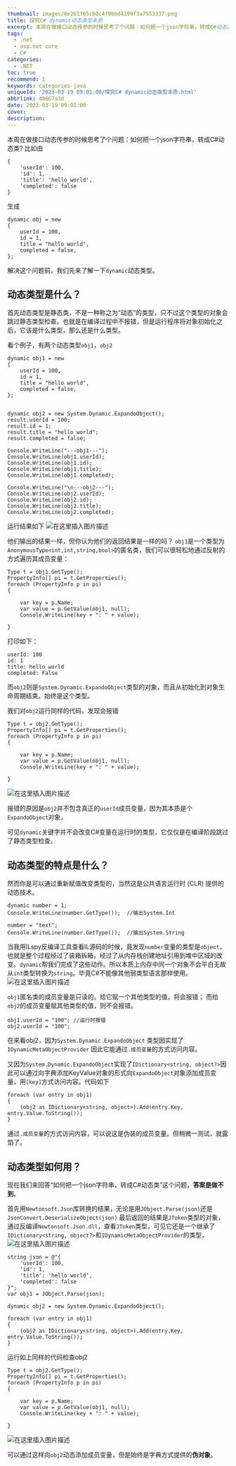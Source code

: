 ```yaml
---
thumbnail: images/0e261f65cb0c4f9bbd4199f3a7553337.png
title: 探究C# dynamic动态类型本质
excerpt: 本周在做接口动态传参的时候思考了个问题：如何把一个json字符串，转成C#动态类?比如由生成解决这个问题前，我们先来了解一下dynamic动态类型。
tags:
  - .net
  - asp.net core
  - C#
categories:
  - .NET
toc: true
recommend: 1
keywords: categories-java
uniqueId: '2023-03-19 09:01:00/探究C# dynamic动态类型本质.html'
abbrlink: 48667a3d
date: 2023-03-19 09:01:00
cover:
description:
---
```

本周在做接口动态传参的时候思考了个问题：如何把一个json字符串，转成C#动态类?
比如由
```
{
    'userId': 100,
    'id': 1,
    'title': 'hello world',
    'completed': false
}
```
生成
```
dynamic obj = new
{
    userId = 100,
    id = 1,
    title = "hello world",
    completed = false,
};
```

解决这个问题前，我们先来了解一下`dynamic`动态类型。

## 动态类型是什么？

首先动态类型是静态类，不是一种称之为“动态”的类型，只不过这个类型的对象会跳过静态类型检查。也就是在编译过程中不报错，但是运行程序将对象初始化之后，它该是什么类型，那么还是什么类型。

看个例子，有两个动态类型`obj1`，`obj2`
```
dynamic obj1 = new
{
    userId = 100,
    id = 1,
    title = "hello world",
    completed = false,
};


dynamic obj2 = new System.Dynamic.ExpandoObject();
result.userId = 100;
result.id = 1;
result.title = "hello world";
result.completed = false;

Console.WriteLine("---obj1---");
Console.WriteLine(obj1.userId);
Console.WriteLine(obj1.id);
Console.WriteLine(obj1.title);
Console.WriteLine(obj1.completed);

Console.WriteLine("\n---obj2---");
Console.WriteLine(obj2.userId);
Console.WriteLine(obj2.id);
Console.WriteLine(obj2.title);
Console.WriteLine(obj2.completed);
```
运行结果如下
![在这里插入图片描述](644861-20230408184742924-746762484.png)

他们输出的结果一样，但你认为他们的返回结果是一样的吗？
`obj1`是一个类型为`AnonymousType<int,int,string,bool>`的匿名类，我们可以很轻松地通过反射的方式遍历其成员变量：
```
Type t = obj1.GetType();
PropertyInfo[] pi = t.GetProperties();
foreach (PropertyInfo p in pi)
{

    var key = p.Name;
    var value = p.GetValue(obj1, null);
    Console.WriteLine(key + ": " + value);

}
```
打印如下：

```
userId: 100
id: 1
title: hello world
completed: False
```




而`obj2`则是`System.Dynamic.ExpandoObject`类型的对象，而且从初始化到对象生命周期结束。始终是这个类型。

我们对`obj2`运行同样的代码，发现会报错

```
Type t = obj2.GetType();
PropertyInfo[] pi = t.GetProperties();
foreach (PropertyInfo p in pi)
{

    var key = p.Name;
    var value = p.GetValue(obj1, null);
    Console.WriteLine(key + ": " + value);

}
```
![在这里插入图片描述](644861-20230408184743283-366988634.png)

报错的原因是`obj2`并不包含真正的`userId`成员变量，因为其本质是个`ExpandoObject`对象，

可见`dynamic`关键字并不会改变C#变量在运行时的类型，它仅仅是在编译阶段跳过了静态类型检查。

## 动态类型的特点是什么？

然而你是可以通过重新赋值改变类型的，当然这是公共语言运行时 (CLR) 提供的动态技术。
```
dynamic number = 1;
Console.WriteLine(number.GetType());  //输出System.Int

number = "text";
Console.WriteLine(number.GetType());  //输出System.String
```
当我用ILspy反编译工具查看IL源码的时候，竟发现`number`变量的类型是`object`，也就是整个过程经过了装箱拆箱，经过了从内存栈创建地址引用到堆中区域的改变。`dynamic`帮我们完成了这些动作。所以本质上内存中同一个对象不会平白无故从`int`类型转换为`string`。毕竟C#不能像其他弱类型语言那样使用。
![在这里插入图片描述](644861-20230408184743096-1259158989.png)

`obj1`匿名类的成员变量是只读的。给它赋一个其他类型的值，将会报错；
而给`obj2`的成员变量赋其他类型的值，则不会报错。

```
obj1.userId = "100"; //运行时报错
obj2.userId = "100";
```

在来看obj2，因为`System.Dynamic.ExpandoObject` 类型因实现了 `IDynamicMetaObjectProvider` 因此它能通过`.成员变量`的方式访问内容。

又因为`System.Dynamic.ExpandoObject`实现了`IDictionary<string, object?>`因此可以通过向字典添加KeyValue对象的形式向`ExpandoObject`对象添加成员变量，用`[key]`方式访问内容。代码如下

```
foreach (var entry in obj1)
{
    (obj2 as IDictionary<string, object>).Add(entry.Key, entry.Value.ToString());
}
```
通过`.成员变量`的方式访问内容，可以说这是伪装的成员变量。但稍微一测试，就露馅了。

## 动态类型如何用？
现在我们来回答“如何把一个json字符串，转成C#动态类”这个问题，**答案是做不到**。

首先用`Newtonsoft.Json`库转换的结果，无论是用`JObject.Parse(json)`还是`JsonConvert.DeserializeObject(json)`
最后返回的结果是`JToken`类型的对象，
通过反编译`Newtonsoft.Json.dll`，查看`JToken`类型，可见它还是一个继承了`IDictionary<string, object?>`和`IDynamicMetaObjectProvider`的类型，
![在这里插入图片描述](644861-20230408184743206-194109041.png)

```
string json = @"{
    'userId': 100,
    'id': 1,
    'title': 'hello world',
    'completed': false
}";
var obj1 = JObject.Parse(json);

dynamic obj2 = new System.Dynamic.ExpandoObject();

foreach (var entry in obj1)
{
    (obj2 as IDictionary<string, object>).Add(entry.Key, entry.Value.ToString());
}

```

运行如上同样的代码检查obj2

```
Type t = obj2.GetType();
PropertyInfo[] pi = t.GetProperties();
foreach (PropertyInfo p in pi)
{

    var key = p.Name;
    var value = p.GetValue(obj1, null);
    Console.WriteLine(key + ": " + value);

}
```
![在这里插入图片描述](644861-20230408184743003-675790652.png)


可以通过这样向`obj2`动态添加成员变量，但是始终是字典方式提供的**伪对象**。